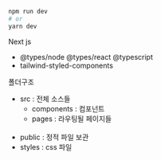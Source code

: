 

```bash
npm run dev
# or
yarn dev
```
Next js
 - @types/node @types/react @typescript
 - tailwind-styled-components

폴더구조
 - src : 전체 소스들
   - components : 컴포넌트
   - pages : 라우팅될 페이지들
 <br><br/>
 - public : 정적 파일 보관
 - styles : css 파일